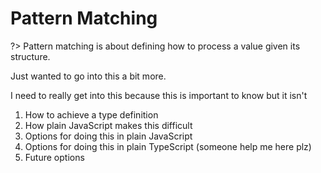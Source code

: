 # Pattern Matching

?> Pattern matching is about defining how to process a value given its structure.

Just wanted to go into this a bit more.

I need to really get into this because this is important to know but it isn't

1. How to achieve a type definition
1. How plain JavaScript makes this difficult
1. Options for doing this in plain JavaScript
1. Options for doing this in plain TypeScript (someone help me here plz)
1. Future options
